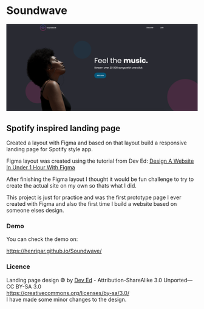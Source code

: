 # Soundwave

![Cover image](img/soundwave.png)

## Spotify inspired landing page

Created a layout with Figma and based on that layout build a responsive landing page for Spotify style app.

Figma layout was created using the tutorial from Dev Ed: 
[Design A Website In Under 1 Hour With Figma](https://www.youtube.com/watch?v=FK4YusHIIj0&feature=youtu.be)

After finishing the Figma layout I thought it would be fun challenge to try to create the actual site on my own so thats what I did.

This project is just for practice and was the first prototype page I ever created with Figma and also the first time I build a website based on someone elses design.

### Demo

You can check the demo on:  

https://henripar.github.io/Soundwave/

### Licence

Landing page design &COPY; by [Dev Ed](https://github.com/developedbyed/) -  Attribution-ShareAlike 3.0 Unported— CC BY-SA 3.0   
https://creativecommons.org/licenses/by-sa/3.0/  
I have made some minor changes to the design.

